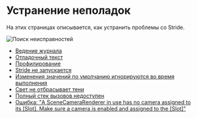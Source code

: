 ﻿# Устранение неполадок

На этих страницах описывается, как устранить проблемы со Stride.

![Поиск неисправностей](media/troubleshooting.png)

* [Ведение журнала](logging.md)
* [Отладочный текст](debug-text.md)
* [Профилирование](profiling.md)
* [Stride не запускается](stride-doesnt-run.md)
* [Изменения значений по умолчанию игнорируются во время выполнения](default-value-changes-ignored-at-runtime.md)
* [Свет не отбрасывает тени](lights-dont-cast-shadows.md)
* [Полный стек вызовов недоступен](full-call-stack-not-available.md)
* [Ошибка: "A SceneCameraRenderer in use has no camera assigned to its [Slot]. Make sure a camera is enabled and assigned to the [Slot]"](error-a-scenecamerarenderer-in-use-has-no-camera-set.md)